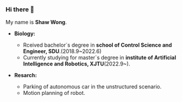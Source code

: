 ### Hi there 👋

My name is **Shaw Wong**.<br>

* **Biology:**<br>
  * Rceived bachelor\`s degree in **school of Control Science and Engineer, SDU**.(2018.9~2022.6)<br>
  * Currently studying for master\`s degree in **institute of Artificial Intelligence and Robotics, XJTU**(2022.9~).<br>

* **Resarch:**<br>
  * Parking of autonomous car in the unstructured scenario.<br>
  * Motion planning of robot.<br>
